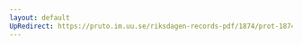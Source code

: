 ```yaml
---
layout: default
UpRedirect: https://pruto.im.uu.se/riksdagen-records-pdf/1874/prot-1874--fk--513/prot-1874--fk--513_017.pdf
---
```

